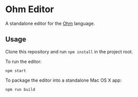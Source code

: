 Ohm Editor
==========

A standalone editor for the [Ohm](https://github.com/cdglabs/ohm) language.

Usage
-----

Clone this repository and run `npm install` in the project root.

To run the editor:

    npm start

To package the editor into a standalone Mac OS X app:

    npm run build
